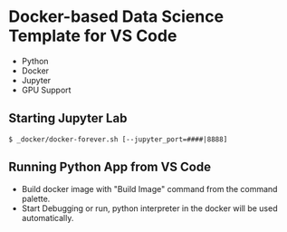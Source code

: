 # Docker-based Data Science Template for VS Code

- Python
- Docker
- Jupyter
- GPU Support

## Starting Jupyter Lab

`$ _docker/docker-forever.sh [--jupyter_port=####|8888]`

## Running Python App from VS Code

- Build docker image with "Build Image" command from the command palette.
- Start Debugging or run, python interpreter in the docker will be used automatically.